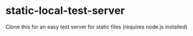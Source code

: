 static-local-test-server
========================

Clone this for an easy test server for static files (requires node.js installed)

